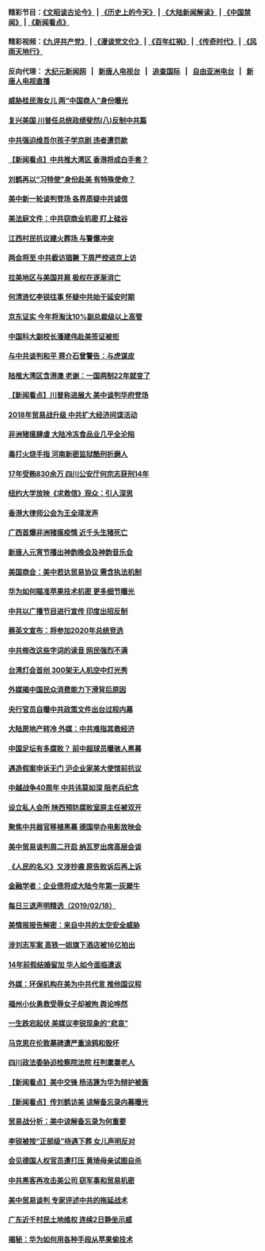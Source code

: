 #### 精彩节目：[《文昭谈古论今》](http://155.138.201.177/wenzhao) | [《历史上的今天》](http://155.138.201.177/today-in-history) | [《大陆新闻解读》](http://155.138.201.177/ntdtv-comedy) | [《中国禁闻》](http://155.138.201.177/ntdtv-news) | [《新闻看点》](http://155.138.201.177/news-insight) 

 #### 精彩视频：[《九评共产党》](http://155.138.201.177:10000/videos/jiuping) | [《漫谈党文化》](http://155.138.201.177:10000/videos/mtdwh) | [《百年红祸》](http://155.138.201.177:10000/videos/bnhh) | [《传奇时代》](http://155.138.201.177:10000/videos/legend) | [《风雨天地行》](http://155.138.201.177:10000/videos/fytdx) 

 #### 反向代理： [大纪元新闻网](http://155.138.201.177:10080/) &nbsp;&nbsp;|&nbsp;&nbsp; [新唐人电视台](http://155.138.201.177:8000/) &nbsp;&nbsp;|&nbsp;&nbsp; [追查国际](http://155.138.201.177:10010/) &nbsp;&nbsp;|&nbsp;&nbsp; [自由亚洲电台](http://155.138.201.177:9800/) &nbsp;&nbsp;|&nbsp;&nbsp; [新唐人电视直播](http://155.138.201.177/) 

#### [威胁桂民海女儿 两“中国商人”身份曝光](../pages/nsc413/n11056382.md?t=02192137) 

#### [复兴美国 川普任总统政绩斐然(八)反制中共篇](../pages/nsc413/n11056293.md?t=02192137) 

#### [中共强迫维吾尔孩子学京剧 违者遭罚款](../pages/nsc413/n11056317.md?t=02192137) 

#### [【新闻看点】中共推大湾区 香港将成白手套？](../pages/nsc413/n11056263.md?t=02192137) 

#### [刘鹤再以“习特使”身份赴美 有特殊使命？](../pages/nsc413/n11055937.md?t=02192137) 

#### [美中新一轮谈判登场 各界质疑中共诚信](../pages/nsc413/n11056303.md?t=02192137) 

#### [美法庭文件：中共窃商业机密 盯上硅谷](../pages/nsc413/n11056260.md?t=02192137) 

#### [江西村民抗议建火葬场 与警爆冲突](../pages/nsc413/n11056246.md?t=02192137) 

#### [两会将至 中共截访猖獗 下周严控进京上访](../pages/nsc413/n11055690.md?t=02192137) 

#### [拉美地区与美国并肩 极权在逐渐消亡](../pages/nsc413/n11055134.md?t=02192137) 

#### [何清涟忆李锐往事 怀疑中共始于延安时期](../pages/nsc413/n11056087.md?t=02192137) 

#### [京东证实 今年将淘汰10%副总裁级以上高管](../pages/nsc413/n11055891.md?t=02192137) 

#### [中国科大副校长潘建伟赴美签证被拒](../pages/nsc413/n11056129.md?t=02192137) 

#### [与中共谈判和平 蒋介石曾警告：与虎谋皮](../pages/nsc413/n11055673.md?t=02192137) 

#### [陆推大湾区含港澳 老谢：一国两制22年就变了](../pages/nsc413/n11054636.md?t=02192137) 

#### [【新闻看点】川普称进展大 美中谈判华府登场](../pages/nsc413/n11056046.md?t=02192137) 

#### [2018年贸易战升级 中共扩大经济间谍活动](../pages/nsc413/n11056018.md?t=02192137) 

#### [非洲猪瘟肆虐 大陆冷冻食品业几乎全沦陷](../pages/nsc413/n11056016.md?t=02192137) 

#### [毒打火烧手指  河南新密监狱酷刑折磨人](../pages/nsc413/n11055592.md?t=02192137) 

#### [17年受贿830余万 四川公安厅何宗志获刑14年](../pages/nsc413/n11055597.md?t=02192137) 

#### [纽约大学放映《求救信》观众：引人深思](../pages/nsc413/n11054864.md?t=02192137) 

#### [香港大律师公会为王全璋发声](../pages/nsc413/n11055912.md?t=02192137) 

#### [广西首爆非洲猪瘟疫情 近千头生猪死亡](../pages/nsc413/n11055354.md?t=02192137) 

#### [新唐人元宵节播出神韵晚会及神韵音乐会](../pages/nsc413/n11043038.md?t=02192137) 

#### [美国商会：美中若达贸易协议 需含执法机制](../pages/nsc413/n11054711.md?t=02192137) 


#### [华为如何瞄准苹果技术机密 更多细节曝光](../pages/nsc413/n11054354.md?t=02192137) 

#### [中共以广播节目进行宣传 印度出招反制](../pages/nsc413/n11055431.md?t=02192137) 

#### [蔡英文宣布：将参加2020年总统竞选](../pages/nsc413/n11055416.md?t=02192137) 

#### [中共修改这些字词的读音 网民强烈不满](../pages/nsc413/n11054891.md?t=02192137) 

#### [台湾灯会首创 300架无人机空中灯光秀](../pages/nsc413/n11055497.md?t=02192137) 

#### [外媒揭中国民众消费能力下滑背后原因](../pages/nsc413/n11055133.md?t=02192137) 

#### [央行官员自曝中共政策文件出台过程内幕](../pages/nsc413/n11055056.md?t=02192137) 

#### [大陆房地产转冷 外媒：中共难指其救经济](../pages/nsc413/n11054701.md?t=02192137) 

#### [中国足坛有多腐败？ 前中超球员曝骇人黑幕](../pages/nsc413/n11054239.md?t=02192137) 

#### [遇造假案申诉无门 沪企业家美大使馆前抗议](../pages/nsc413/n11054131.md?t=02192137) 

#### [中越战争40周年 中共讳莫如深 阻老兵纪念](../pages/nsc413/n11054519.md?t=02192137) 

#### [设立私人会所 陕西预防腐败室原主任被双开](../pages/nsc413/n11054761.md?t=02192137) 

#### [聚焦中共器官移植黑幕 德国举办电影放映会](../pages/nsc413/n11053319.md?t=02192137) 

#### [美中贸易谈判周二开启 纳瓦罗出席高层会谈](../pages/nsc413/n11054651.md?t=02192137) 

#### [《人民的名义》又涉抄袭 原告败诉后再上诉](../pages/nsc413/n11054500.md?t=02192137) 

#### [金融学者：企业债将成大陆今年第一灰犀牛](../pages/nsc413/n11054331.md?t=02192137) 

#### [每日三退声明精选（2019/02/18）](../pages/nsc413/n11054730.md?t=02192137) 

#### [美情报报告解密：来自中共的太空安全威胁](../pages/nsc413/n11053340.md?t=02192137) 

#### [涉刘志军案 高铁一姐旗下酒店被16亿拍出](../pages/nsc413/n11054301.md?t=02192137) 

#### [14年前假结婚留加 华人如今面临遣返](../pages/nsc413/n11053995.md?t=02192137) 

#### [外媒：环保机构在美为中共代言 推他国议程](../pages/nsc413/n11053919.md?t=02192137) 

#### [福州小伙勇救受辱女子却被拘 舆论哗然](../pages/nsc413/n11054114.md?t=02192137) 

#### [一生跌宕起伏 美媒议李锐现象的“悲哀”](../pages/nsc413/n11054037.md?t=02192137) 

#### [马克思在伦敦墓碑遭严重涂鸦和毁坏](../pages/nsc413/n11053892.md?t=02192137) 

#### [四川政法委胁迫检察院法院 枉判耄耋老人](../pages/nsc413/n11053258.md?t=02192137) 

#### [【新闻看点】美中交锋 杨洁篪为华为辩护被轰](../pages/nsc413/n11053813.md?t=02192137) 

#### [【新闻看点】传刘鹤访美 谅解备忘录内幕曝光](../pages/nsc413/n11053719.md?t=02192137) 

#### [贸易战分析：美中谅解备忘录为何重要](../pages/nsc413/n11054022.md?t=02192137) 

#### [李锐被按“正部级”待遇下葬 女儿声明反对](../pages/nsc413/n11053920.md?t=02192137) 

#### [会见德国人权官员遭打压 黄琦母亲试图自杀](../pages/nsc413/n11053863.md?t=02192137) 

#### [中共黑客再攻击美公司 窃军事和贸易机密](../pages/nsc413/n11053773.md?t=02192137) 

#### [美中贸易谈判 专家评述中共的拖延战术](../pages/nsc413/n11053786.md?t=02192137) 

#### [广东近千村民土地维权 连续2日静坐示威](../pages/nsc413/n11053860.md?t=02192137) 

#### [揭秘：华为如何用各种手段从苹果偷技术](../pages/nsc413/n11053887.md?t=02192137) 

